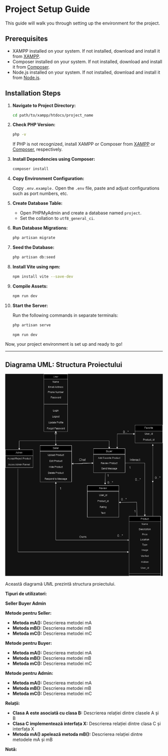# Project Setup Guide

This guide will walk you through setting up the environment for the project.

## Prerequisites

- XAMPP installed on your system. If not installed, download and install it from [XAMPP](https://www.apachefriends.org/index.html).
- Composer installed on your system. If not installed, download and install it from [Composer](https://getcomposer.org/).
- Node.js installed on your system. If not installed, download and install it from [Node.js](https://nodejs.org/en/download/).

## Installation Steps

1. **Navigate to Project Directory:**

    ```bash
    cd path/to/xampp/htdocs/project_name
    ```

2. **Check PHP Version:**

    ```bash
    php -v
    ```

    If PHP is not recognized, install XAMPP or Composer from [XAMPP](https://www.apachefriends.org/index.html) or [Composer](https://getcomposer.org/), respectively.

3. **Install Dependencies using Composer:**

    ```bash
    composer install
    ```

4. **Copy Environment Configuration:**

   
    Copy `.env.example.`
    Open the `.env` file, paste and adjust configurations such as port numbers, etc.

5. **Create Database Table:**

    - Open PHPMyAdmin and create a database named `project`.
    - Set the collation to `utf8_general_ci`.

6. **Run Database Migrations:**

    ```bash
    php artisan migrate
    ```

7. **Seed the Database:**

    ```bash
    php artisan db:seed
    ```    

8. **Install Vite using npm:**

    ```bash
    npm install vite --save-dev
    ```

9. **Compile Assets:**

    ```bash
    npm run dev
    ```

10. **Start the Server:**

    Run the following commands in separate terminals:

    ```bash
    php artisan serve
    ```

    ```bash
    npm run dev
    ```

Now, your project environment is set up and ready to go!


***


## Diagrama UML: Structura Proiectului

![Diagrama UML](public/images/ProjectDiagram.drawio.png)

Această diagramă UML prezintă structura proiectului. 

**Tipuri de utilizatori:**

 **Seller Buyer Admin** 
 

**Metode pentru Seller:**

* **Metoda mA():** Descrierea metodei mA
* **Metoda mB():** Descrierea metodei mB
* **Metoda mC():** Descrierea metodei mC

**Metode pentru Buyer:**

* **Metoda mA():** Descrierea metodei mA
* **Metoda mB():** Descrierea metodei mB
* **Metoda mC():** Descrierea metodei mC

**Metode pentru Admin:**

* **Metoda mA():** Descrierea metodei mA
* **Metoda mB():** Descrierea metodei mB
* **Metoda mC():** Descrierea metodei mC

**Relații:**

* **Clasa A este asociată cu clasa B:** Descrierea relației dintre clasele A și B
* **Clasa C implementează interfața X:** Descrierea relației dintre clasa C și interfața X
* **Metoda mA() apelează metoda mB():** Descrierea relației dintre metodele mA și mB

**Notă:**






